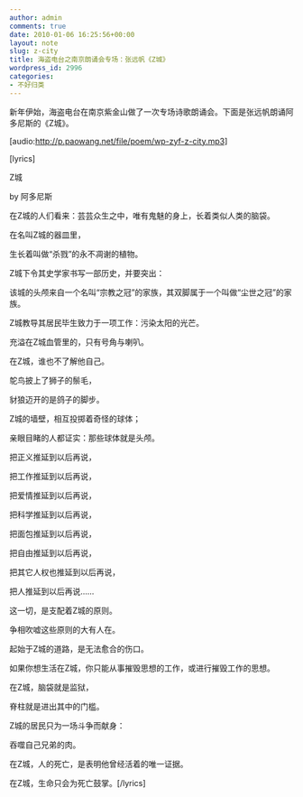 ```yaml
---
author: admin
comments: true
date: 2010-01-06 16:25:56+00:00
layout: note
slug: z-city
title: 海盗电台之南京朗诵会专场：张远帆《Z城》
wordpress_id: 2996
categories:
- 不好归类
---
```


新年伊始，海盗电台在南京紫金山做了一次专场诗歌朗诵会。下面是张远帆朗诵阿多尼斯的《Z城》。

[audio:http://p.paowang.net/file/poem/wp-zyf-z-city.mp3]

[lyrics]

Z城

by 阿多尼斯

在Z城的人们看来：芸芸众生之中，唯有鬼魅的身上，长着类似人类的脑袋。

在名叫Z城的器皿里，

生长着叫做“杀戮”的永不凋谢的植物。

Z城下令其史学家书写一部历史，并要突出：

该城的头颅来自一个名叫“宗教之冠”的家族，其双脚属于一个叫做“尘世之冠”的家族。

Z城教导其居民毕生致力于一项工作：污染太阳的光芒。

充溢在Z城血管里的，只有号角与喇叭。

在Z城，谁也不了解他自己。

鸵鸟披上了狮子的鬃毛，

豺狼迈开的是鸽子的脚步。

Z城的墙壁，相互投掷着奇怪的球体；

亲眼目睹的人都证实：那些球体就是头颅。

把正义推延到以后再说，

把工作推延到以后再说，

把爱情推延到以后再说，

把科学推延到以后再说，

把面包推延到以后再说，

把自由推延到以后再说，

把其它人权也推延到以后再说，

把人推延到以后再说……

这一切，是支配着Z城的原则。

争相吹嘘这些原则的大有人在。

起始于Z城的道路，是无法愈合的伤口。

如果你想生活在Z城，你只能从事摧毁思想的工作，或进行摧毁工作的思想。

在Z城，脑袋就是监狱，

脊柱就是进出其中的门槛。

Z城的居民只为一场斗争而献身：

吞噬自己兄弟的肉。

在Z城，人的死亡，是表明他曾经活着的唯一证据。

在Z城，生命只会为死亡鼓掌。[/lyrics]
